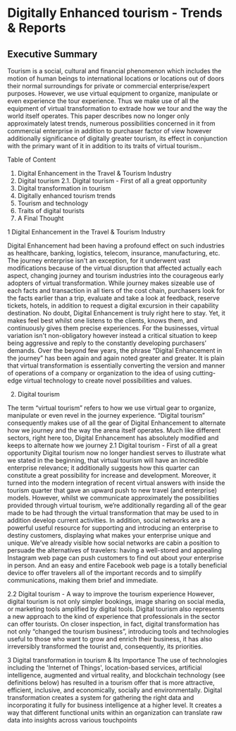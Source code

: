 # Digitally Enhanced tourism - Trends & Reports

## Executive Summary 
Tourism is a social, cultural and financial phenomenon which includes the motion of human beings to international locations or locations out of doors their normal surroundings for private or commercial enterprise/expert purposes. However, we use virtual equipment to organize, manipulate or even experience the tour experience. Thus we make use of all the equipment of virtual transformation to extrade how we tour and the way the world itself operates. This paper describes now no longer only approximately latest trends, numerous possibilities concerned in it from commercial enterprise in addition to purchaser factor of view however additionally significance of digitally greater tourism, its effect in conjunction with the primary want of it in addition to its traits of virtual tourism..

Table of Content

1. Digital Enhancement in the Travel & Tourism Industry
2. Digital tourism 
2.1. Digital tourism - First of all a great opportunity
3. Digital transformation in tourism
4. Digitally enhanced tourism trends
5. Tourism and technology
6. Traits of digital tourists
7. A Final Thought

1 Digital Enhancement in the Travel & Tourism Industry

Digital Enhancement had been having a profound effect on such industries as healthcare, banking, logistics, telecom, insurance, manufacturing, etc. The journey enterprise isn't an exception, for it underwent vast modifications because of the virtual disruption that affected actually each aspect, changing journey and tourism industries into the courageous early adopters of virtual transformation. While journey makes sizeable use of each facts and transaction in all tiers of the cost chain, purchasers look for the facts earlier than a trip, evaluate and take a look at feedback, reserve tickets, hotels, in addition to request a digital excursion in their capability destination. No doubt, Digital Enhancement is truly right here to stay. Yet, it makes feel best whilst one listens to the clients, knows them, and continuously gives them precise experiences. For the businesses, virtual variation isn't non-obligatory however instead a critical situation to keep being aggressive and reply to the constantly developing purchasers’ demands. Over the beyond few years, the phrase “Digital Enhancement in the journey” has been again and again noted greater and greater. It is plain that virtual transformation is essentially converting the version and manner of operations of a company or organization to the idea of using cutting-edge virtual technology to create novel possibilities and values.

2. Digital tourism

The term “virtual tourism” refers to how we use virtual gear to organize, manipulate or even revel in the journey experience. “Digital tourism” consequently makes use of all the gear of Digital Enhancement to alternate how we journey and the way the arena itself operates. Much like different sectors, right here too, Digital Enhancement has absolutely modified and keeps to alternate how we journey
2.1 Digital tourism - First of all a great opportunity
Digital tourism now no longer handiest serves to illustrate what we stated in the beginning, that virtual tourism will have an incredible enterprise relevance; it additionally suggests how this quarter can constitute a great possibility for increase and development. Moreover, it turned into the modern integration of recent virtual answers with inside the tourism quarter that gave an upward push to new travel (and enterprise) models. However, whilst we communicate approximately the possibilities provided through virtual tourism, we’re additionally regarding all of the gear made to be had through the virtual transformation that may be used to in addition develop current activities. In addition, social networks are a powerful useful resource for supporting and introducing an enterprise to destiny customers, displaying what makes your enterprise unique and unique. We’ve already visible how social networks are cabin a position to persuade the alternatives of travelers: having a well-stored and appealing Instagram web page can push customers to find out about your enterprise in person. And an easy and entire Facebook web page is a totally beneficial device to offer travelers all of the important records and to simplify communications, making them brief and immediate.

2.2 Digital tourism - A way to improve the tourism experience
However, digital tourism is not only simpler bookings, image sharing on social media, or marketing tools amplified by digital tools.
Digital tourism also represents a new approach to the kind of experience that professionals in the sector can offer tourists.
On closer inspection, in fact, digital transformation has not only “changed the tourism business”, introducing tools and technologies useful to those who want to grow and enrich their business, it has also irreversibly transformed the tourist and, consequently, its priorities.


3 Digital transformation in tourism & Its Importance
The use of technologies including the 'Internet of Things', location-based services, artificial intelligence, augmented and virtual reality, and blockchain technology (see definitions below) has resulted in a tourism offer that is more attractive, efficient, inclusive, and economically, socially and environmentally.
Digital transformation creates a system for gathering the right data and incorporating it fully for business intelligence at a higher level. It creates a way that different functional units within an organization can translate raw data into insights across various touchpoints


